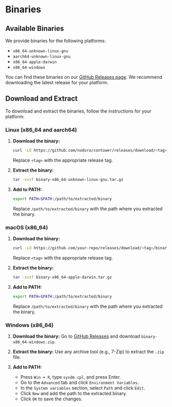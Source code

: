 # Binaries

## Available Binaries

We provide binaries for the following platforms:

-   `x86_64-unknown-linux-gnu`
-   `aarch64-unknown-linux-gnu`
-   `x86_64-apple-darwin`
-   `x86_64-windows`

You can find these binaries on our [GitHub Releases page](https://github.com/nodura/contower/releases). We recommend downloading the latest release for your platform.

## Download and Extract

To download and extract the binaries, follow the instructions for your platform:

### Linux (x86_64 and aarch64)

1. **Download the binary:**

    ```bash
    curl -LO https://github.com/nodura/contower/releases/download/<tag>/binary-x86_64-unknown-linux-gnu.tar.gz
    ```

    Replace `<tag>` with the appropriate release tag.

2. **Extract the binary:**
    ```bash
    tar -xvzf binary-x86_64-unknown-linux-gnu.tar.gz
    ```
3. **Add to PATH:**

    ```bash
    export PATH=$PATH:/path/to/extracted/binary
    ```

    Replace `/path/to/extracted/binary` with the path where you extracted the binary.

### macOS (x86_64)

1. **Download the binary:**
    ```bash
    curl -LO https://github.com/your-repo/releases/download/<tag>/binary-x86_64-apple-darwin.tar.gz
    ```
    Replace `<tag>` with the appropriate release tag.
2. **Extract the binary:**

    ```bash
    tar -xvzf binary-x86_64-apple-darwin.tar.gz
    ```

3. **Add to PATH:**

    ```bash
    export PATH=$PATH:/path/to/extracted/binary
    ```

    Replace `/path/to/extracted/binary` with the path where you extracted the binary.

### Windows (x86_64)

1. **Download the binary:**
   Go to [GitHub Releases](https://github.com/your-repo/releases) and download `binary-x86_64-windows.zip`.

2. **Extract the binary:**
   Use any archive tool (e.g., 7-Zip) to extract the `.zip` file.

3. **Add to PATH:**
    - Press `Win + R`, type `sysdm.cpl`, and press Enter.
    - Go to the `Advanced` tab and click `Environment Variables`.
    - In the `System variables` section, select `Path` and click `Edit`.
    - Click `New` and add the path to the extracted binary.
    - Click `OK` to save the changes.
